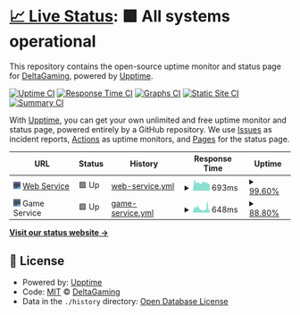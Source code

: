 # [📈 Live Status](https://status.deltagaming.org): <!--live status--> **🟩 All systems operational**

This repository contains the open-source uptime monitor and status page for [DeltaGaming](http://deltagaming.org), powered by [Upptime](https://github.com/upptime/upptime).

[![Uptime CI](https://github.com/DeltaGaming-org/status/workflows/Uptime%20CI/badge.svg)](https://github.com/DeltaGaming-org/status/actions?query=workflow%3A%22Uptime+CI%22)
[![Response Time CI](https://github.com/DeltaGaming-org/status/workflows/Response%20Time%20CI/badge.svg)](https://github.com/DeltaGaming-org/status/actions?query=workflow%3A%22Response+Time+CI%22)
[![Graphs CI](https://github.com/DeltaGaming-org/status/workflows/Graphs%20CI/badge.svg)](https://github.com/DeltaGaming-org/status/actions?query=workflow%3A%22Graphs+CI%22)
[![Static Site CI](https://github.com/DeltaGaming-org/status/workflows/Static%20Site%20CI/badge.svg)](https://github.com/DeltaGaming-org/status/actions?query=workflow%3A%22Static+Site+CI%22)
[![Summary CI](https://github.com/DeltaGaming-org/status/workflows/Summary%20CI/badge.svg)](https://github.com/DeltaGaming-org/status/actions?query=workflow%3A%22Summary+CI%22)

With [Upptime](https://upptime.js.org), you can get your own unlimited and free uptime monitor and status page, powered entirely by a GitHub repository. We use [Issues](https://github.com/DeltaGaming-org/status/issues) as incident reports, [Actions](https://github.com/DeltaGaming-org/status/actions) as uptime monitors, and [Pages](https://status.deltagaming.org) for the status page.

<!--start: status pages-->
<!-- This summary is generated by Upptime (https://github.com/upptime/upptime) -->
<!-- Do not edit this manually, your changes will be overwritten -->
<!-- prettier-ignore -->
| URL | Status | History | Response Time | Uptime |
| --- | ------ | ------- | ------------- | ------ |
| <img alt="" src="https://raw.githubusercontent.com/DeltaGaming-org/status/master/static/server.svg" height="13"> [Web Service](https://deltagaming.org) | 🟩 Up | [web-service.yml](https://github.com/DeltaGaming-org/status/commits/HEAD/history/web-service.yml) | <details><summary><img alt="Response time graph" src="./graphs/web-service/response-time-week.png" height="20"> 693ms</summary><br><a href="https://status.deltagaming.org/history/web-service"><img alt="Response time 739" src="https://img.shields.io/endpoint?url=https%3A%2F%2Fraw.githubusercontent.com%2FDeltaGaming-org%2Fstatus%2FHEAD%2Fapi%2Fweb-service%2Fresponse-time.json"></a><br><a href="https://status.deltagaming.org/history/web-service"><img alt="24-hour response time 842" src="https://img.shields.io/endpoint?url=https%3A%2F%2Fraw.githubusercontent.com%2FDeltaGaming-org%2Fstatus%2FHEAD%2Fapi%2Fweb-service%2Fresponse-time-day.json"></a><br><a href="https://status.deltagaming.org/history/web-service"><img alt="7-day response time 693" src="https://img.shields.io/endpoint?url=https%3A%2F%2Fraw.githubusercontent.com%2FDeltaGaming-org%2Fstatus%2FHEAD%2Fapi%2Fweb-service%2Fresponse-time-week.json"></a><br><a href="https://status.deltagaming.org/history/web-service"><img alt="30-day response time 739" src="https://img.shields.io/endpoint?url=https%3A%2F%2Fraw.githubusercontent.com%2FDeltaGaming-org%2Fstatus%2FHEAD%2Fapi%2Fweb-service%2Fresponse-time-month.json"></a><br><a href="https://status.deltagaming.org/history/web-service"><img alt="1-year response time 739" src="https://img.shields.io/endpoint?url=https%3A%2F%2Fraw.githubusercontent.com%2FDeltaGaming-org%2Fstatus%2FHEAD%2Fapi%2Fweb-service%2Fresponse-time-year.json"></a></details> | <details><summary><a href="https://status.deltagaming.org/history/web-service">99.60%</a></summary><a href="https://status.deltagaming.org/history/web-service"><img alt="All-time uptime 99.80%" src="https://img.shields.io/endpoint?url=https%3A%2F%2Fraw.githubusercontent.com%2FDeltaGaming-org%2Fstatus%2FHEAD%2Fapi%2Fweb-service%2Fuptime.json"></a><br><a href="https://status.deltagaming.org/history/web-service"><img alt="24-hour uptime 100.00%" src="https://img.shields.io/endpoint?url=https%3A%2F%2Fraw.githubusercontent.com%2FDeltaGaming-org%2Fstatus%2FHEAD%2Fapi%2Fweb-service%2Fuptime-day.json"></a><br><a href="https://status.deltagaming.org/history/web-service"><img alt="7-day uptime 99.60%" src="https://img.shields.io/endpoint?url=https%3A%2F%2Fraw.githubusercontent.com%2FDeltaGaming-org%2Fstatus%2FHEAD%2Fapi%2Fweb-service%2Fuptime-week.json"></a><br><a href="https://status.deltagaming.org/history/web-service"><img alt="30-day uptime 99.80%" src="https://img.shields.io/endpoint?url=https%3A%2F%2Fraw.githubusercontent.com%2FDeltaGaming-org%2Fstatus%2FHEAD%2Fapi%2Fweb-service%2Fuptime-month.json"></a><br><a href="https://status.deltagaming.org/history/web-service"><img alt="1-year uptime 99.80%" src="https://img.shields.io/endpoint?url=https%3A%2F%2Fraw.githubusercontent.com%2FDeltaGaming-org%2Fstatus%2FHEAD%2Fapi%2Fweb-service%2Fuptime-year.json"></a></details>
| <img alt="" src="https://raw.githubusercontent.com/DeltaGaming-org/status/master/static/server.svg" height="13"> Game Service | 🟩 Up | [game-service.yml](https://github.com/DeltaGaming-org/status/commits/HEAD/history/game-service.yml) | <details><summary><img alt="Response time graph" src="./graphs/game-service/response-time-week.png" height="20"> 648ms</summary><br><a href="https://status.deltagaming.org/history/game-service"><img alt="Response time 895" src="https://img.shields.io/endpoint?url=https%3A%2F%2Fraw.githubusercontent.com%2FDeltaGaming-org%2Fstatus%2FHEAD%2Fapi%2Fgame-service%2Fresponse-time.json"></a><br><a href="https://status.deltagaming.org/history/game-service"><img alt="24-hour response time 476" src="https://img.shields.io/endpoint?url=https%3A%2F%2Fraw.githubusercontent.com%2FDeltaGaming-org%2Fstatus%2FHEAD%2Fapi%2Fgame-service%2Fresponse-time-day.json"></a><br><a href="https://status.deltagaming.org/history/game-service"><img alt="7-day response time 648" src="https://img.shields.io/endpoint?url=https%3A%2F%2Fraw.githubusercontent.com%2FDeltaGaming-org%2Fstatus%2FHEAD%2Fapi%2Fgame-service%2Fresponse-time-week.json"></a><br><a href="https://status.deltagaming.org/history/game-service"><img alt="30-day response time 895" src="https://img.shields.io/endpoint?url=https%3A%2F%2Fraw.githubusercontent.com%2FDeltaGaming-org%2Fstatus%2FHEAD%2Fapi%2Fgame-service%2Fresponse-time-month.json"></a><br><a href="https://status.deltagaming.org/history/game-service"><img alt="1-year response time 895" src="https://img.shields.io/endpoint?url=https%3A%2F%2Fraw.githubusercontent.com%2FDeltaGaming-org%2Fstatus%2FHEAD%2Fapi%2Fgame-service%2Fresponse-time-year.json"></a></details> | <details><summary><a href="https://status.deltagaming.org/history/game-service">88.80%</a></summary><a href="https://status.deltagaming.org/history/game-service"><img alt="All-time uptime 94.03%" src="https://img.shields.io/endpoint?url=https%3A%2F%2Fraw.githubusercontent.com%2FDeltaGaming-org%2Fstatus%2FHEAD%2Fapi%2Fgame-service%2Fuptime.json"></a><br><a href="https://status.deltagaming.org/history/game-service"><img alt="24-hour uptime 100.00%" src="https://img.shields.io/endpoint?url=https%3A%2F%2Fraw.githubusercontent.com%2FDeltaGaming-org%2Fstatus%2FHEAD%2Fapi%2Fgame-service%2Fuptime-day.json"></a><br><a href="https://status.deltagaming.org/history/game-service"><img alt="7-day uptime 88.80%" src="https://img.shields.io/endpoint?url=https%3A%2F%2Fraw.githubusercontent.com%2FDeltaGaming-org%2Fstatus%2FHEAD%2Fapi%2Fgame-service%2Fuptime-week.json"></a><br><a href="https://status.deltagaming.org/history/game-service"><img alt="30-day uptime 94.03%" src="https://img.shields.io/endpoint?url=https%3A%2F%2Fraw.githubusercontent.com%2FDeltaGaming-org%2Fstatus%2FHEAD%2Fapi%2Fgame-service%2Fuptime-month.json"></a><br><a href="https://status.deltagaming.org/history/game-service"><img alt="1-year uptime 94.03%" src="https://img.shields.io/endpoint?url=https%3A%2F%2Fraw.githubusercontent.com%2FDeltaGaming-org%2Fstatus%2FHEAD%2Fapi%2Fgame-service%2Fuptime-year.json"></a></details>

<!--end: status pages-->

[**Visit our status website →**](https://status.deltagaming.org)

## 📄 License

- Powered by: [Upptime](https://github.com/upptime/upptime)
- Code: [MIT](./LICENSE) © [DeltaGaming](http://deltagaming.org)
- Data in the `./history` directory: [Open Database License](https://opendatacommons.org/licenses/odbl/1-0/)
